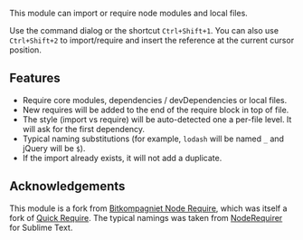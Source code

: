 This module can import or require node modules and local files.

Use the command dialog or the shortcut `Ctrl+Shift+1`. You can also use `Ctrl+Shift+2` to import/require and insert the reference at the current cursor position.

## Features

* Require core modules, dependencies / devDependencies or local files.
* New requires will be added to the end of the require block in top of file.
* The style (import vs require) will be auto-detected one a per-file level. It will ask for the first dependency.
* Typical naming substitutions (for example, `lodash` will be named `_` and jQuery will be `$`).
* If the import already exists, it will not add a duplicate.

## Acknowledgements

This module is a fork from [Bitkompagniet Node Require](https://github.com/bitkompagniet/vscode_extension_quick_require), which was itself a fork of [Quick Require](https://github.com/milkmidi/vscode_extension_quick_require). The typical namings was taken from [NodeRequirer](https://github.com/ganemone/NodeRequirer) for
Sublime Text.